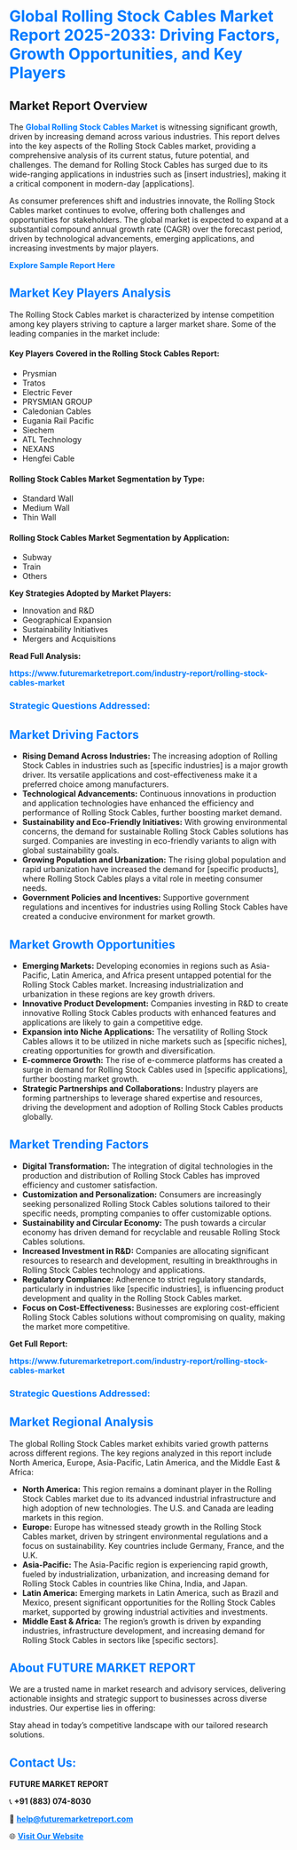 <h1 style="color: #007BFF;">Global Rolling Stock Cables Market Report 2025-2033: Driving Factors, Growth Opportunities, and Key Players</h1>

<section id="overview">
<h2>Market Report Overview</h2>
<p>The <a href="https://www.futuremarketreport.com/industry-report/rolling-stock-cables-market" style="color: #007BFF; text-decoration: none;"><strong>Global Rolling Stock Cables Market</strong></a> is witnessing significant growth, driven by increasing demand across various industries. This report delves into the key aspects of the Rolling Stock Cables market, providing a comprehensive analysis of its current status, future potential, and challenges. The demand for Rolling Stock Cables has surged due to its wide-ranging applications in industries such as [insert industries], making it a critical component in modern-day [applications].</p>
<p>As consumer preferences shift and industries innovate, the Rolling Stock Cables market continues to evolve, offering both challenges and opportunities for stakeholders. The global market is expected to expand at a substantial compound annual growth rate (CAGR) over the forecast period, driven by technological advancements, emerging applications, and increasing investments by major players.</p>
</section>

<section id="overview">
<p><a href="https://www.futuremarketreport.com/request-sample/reportId=115435" style="color: #007BFF; text-decoration: none;"><strong>Explore Sample Report Here</strong></a></p>
</section>

<section id="key-players">
<h2 style="color: #007BFF;">Market Key Players Analysis</h2>
<p>The Rolling Stock Cables market is characterized by intense competition among key players striving to capture a larger market share. Some of the leading companies in the market include:</p>
<h4>Key Players Covered in the Rolling Stock Cables Report:</h4>
<ul><li>Prysmian</li><li>Tratos</li><li>Electric Fever</li><li>PRYSMIAN GROUP</li><li>Caledonian Cables</li><li>Eugania Rail Pacific</li><li>Siechem</li><li>ATL Technology</li><li>NEXANS</li><li>Hengfei Cable</li></ul>
<h4>Rolling Stock Cables Market Segmentation by Type:</h4>
<ul><li>Standard Wall</li><li>Medium Wall</li><li>Thin Wall</li></ul>

<h4>Rolling Stock Cables Market Segmentation by Application:</h4>
<ul><li>Subway</li><li>Train</li><li>Others</li></ul>
<p><strong>Key Strategies Adopted by Market Players:</strong></p>
<ul>
<li>Innovation and R&D</li>
<li>Geographical Expansion</li>
<li>Sustainability Initiatives</li>
<li>Mergers and Acquisitions</li>
</ul>
</section>

<section>
<p><strong>Read Full Analysis: </strong></p><a href="https://www.futuremarketreport.com/industry-report/rolling-stock-cables-market" style="color: #007BFF; text-decoration: none;"><strong>https://www.futuremarketreport.com/industry-report/rolling-stock-cables-market</strong></a>
<h3 style="color: #007BFF;">Strategic Questions Addressed:</h3>
</section>

<section id="driving-factors">
<h2 style="color: #007BFF;">Market Driving Factors</h2>
<ul>
<li><strong>Rising Demand Across Industries:</strong> The increasing adoption of Rolling Stock Cables in industries such as [specific industries] is a major growth driver. Its versatile applications and cost-effectiveness make it a preferred choice among manufacturers.</li>
<li><strong>Technological Advancements:</strong> Continuous innovations in production and application technologies have enhanced the efficiency and performance of Rolling Stock Cables, further boosting market demand.</li>
<li><strong>Sustainability and Eco-Friendly Initiatives:</strong> With growing environmental concerns, the demand for sustainable Rolling Stock Cables solutions has surged. Companies are investing in eco-friendly variants to align with global sustainability goals.</li>
<li><strong>Growing Population and Urbanization:</strong> The rising global population and rapid urbanization have increased the demand for [specific products], where Rolling Stock Cables plays a vital role in meeting consumer needs.</li>
<li><strong>Government Policies and Incentives:</strong> Supportive government regulations and incentives for industries using Rolling Stock Cables have created a conducive environment for market growth.</li>
</ul>
</section>

<section id="growth-opportunities">
<h2 style="color: #007BFF;">Market Growth Opportunities</h2>
<ul>
<li><strong>Emerging Markets:</strong> Developing economies in regions such as Asia-Pacific, Latin America, and Africa present untapped potential for the Rolling Stock Cables market. Increasing industrialization and urbanization in these regions are key growth drivers.</li>
<li><strong>Innovative Product Development:</strong> Companies investing in R&D to create innovative Rolling Stock Cables products with enhanced features and applications are likely to gain a competitive edge.</li>
<li><strong>Expansion into Niche Applications:</strong> The versatility of Rolling Stock Cables allows it to be utilized in niche markets such as [specific niches], creating opportunities for growth and diversification.</li>
<li><strong>E-commerce Growth:</strong> The rise of e-commerce platforms has created a surge in demand for Rolling Stock Cables used in [specific applications], further boosting market growth.</li>
<li><strong>Strategic Partnerships and Collaborations:</strong> Industry players are forming partnerships to leverage shared expertise and resources, driving the development and adoption of Rolling Stock Cables products globally.</li>
</ul>
</section>

<section id="trending-factors">
<h2 style="color: #007BFF;">Market Trending Factors</h2>
<ul>
<li><strong>Digital Transformation:</strong> The integration of digital technologies in the production and distribution of Rolling Stock Cables has improved efficiency and customer satisfaction.</li>
<li><strong>Customization and Personalization:</strong> Consumers are increasingly seeking personalized Rolling Stock Cables solutions tailored to their specific needs, prompting companies to offer customizable options.</li>
<li><strong>Sustainability and Circular Economy:</strong> The push towards a circular economy has driven demand for recyclable and reusable Rolling Stock Cables solutions.</li>
<li><strong>Increased Investment in R&D:</strong> Companies are allocating significant resources to research and development, resulting in breakthroughs in Rolling Stock Cables technology and applications.</li>
<li><strong>Regulatory Compliance:</strong> Adherence to strict regulatory standards, particularly in industries like [specific industries], is influencing product development and quality in the Rolling Stock Cables market.</li>
<li><strong>Focus on Cost-Effectiveness:</strong> Businesses are exploring cost-efficient Rolling Stock Cables solutions without compromising on quality, making the market more competitive.</li>
</ul>
</section>

<section>
<p><strong>Get Full Report: </strong></p><a href="https://www.futuremarketreport.com/industry-report/rolling-stock-cables-market" style="color: #007BFF; text-decoration: none;"><strong>https://www.futuremarketreport.com/industry-report/rolling-stock-cables-market</strong></a>
<h3 style="color: #007BFF;">Strategic Questions Addressed:</h3>
</section>


<section id="regional-analysis">
<h2 style="color: #007BFF;">Market Regional Analysis</h2>
<p>The global Rolling Stock Cables market exhibits varied growth patterns across different regions. The key regions analyzed in this report include North America, Europe, Asia-Pacific, Latin America, and the Middle East & Africa:</p>
<ul>
<li><strong>North America:</strong> This region remains a dominant player in the Rolling Stock Cables market due to its advanced industrial infrastructure and high adoption of new technologies. The U.S. and Canada are leading markets in this region.</li>
<li><strong>Europe:</strong> Europe has witnessed steady growth in the Rolling Stock Cables market, driven by stringent environmental regulations and a focus on sustainability. Key countries include Germany, France, and the U.K.</li>
<li><strong>Asia-Pacific:</strong> The Asia-Pacific region is experiencing rapid growth, fueled by industrialization, urbanization, and increasing demand for Rolling Stock Cables in countries like China, India, and Japan.</li>
<li><strong>Latin America:</strong> Emerging markets in Latin America, such as Brazil and Mexico, present significant opportunities for the Rolling Stock Cables market, supported by growing industrial activities and investments.</li>
<li><strong>Middle East & Africa:</strong> The region’s growth is driven by expanding industries, infrastructure development, and increasing demand for Rolling Stock Cables in sectors like [specific sectors].</li>
</ul>
</section>

<footer>
<h2 style="color: #007BFF;">About FUTURE MARKET REPORT</h2>
<p>We are a trusted name in market research and advisory services, delivering actionable insights and strategic support to businesses across diverse industries. Our expertise lies in offering:</p>

<p>Stay ahead in today’s competitive landscape with our tailored research solutions.</p>

<h2 style="color: #007BFF;">Contact Us:</h2>
<p><strong>FUTURE MARKET REPORT</strong></p>
<p>📞 <strong>+91 (883) 074-8030</strong></p>
<p>📧 <strong><a href="mailto:help@futuremarketreport.com" style="color: #007BFF;">help@futuremarketreport.com</a></strong></p>
<p>🌐 <strong><a href="https://www.futuremarketreport.com/" style="color: #007BFF;">Visit Our Website</a></strong></p>
</footer>